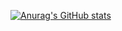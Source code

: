 [![Anurag's GitHub stats](https://github-readme-stats.vercel.app/api?username=benedettapacilli&count_private=true&show_icons=true)](https://github.com/anuraghazra/github-readme-stats)
